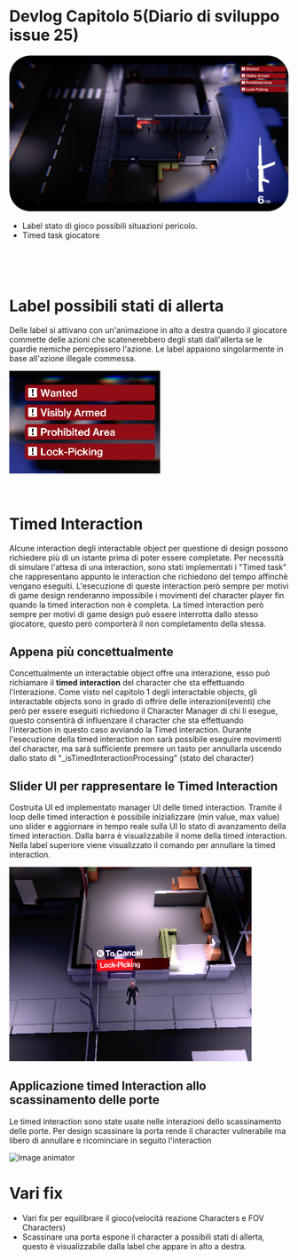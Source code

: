 # Devlog Capitolo 5(Diario di sviluppo issue 25)
![Image animator](cover.png)

- Label stato di gioco possibili situazioni pericolo.
- Timed task giocatore
<p>&nbsp;</p>
<p>&nbsp;</p>

# Label possibili stati di allerta

Delle label si attivano con un'animazione in alto a destra quando il giocatore commette delle azioni che scatenerebbero degli stati dall'allerta se le guardie nemiche percepissero l'azione.
Le label appaiono singolarmente in base all'azione illegale commessa.

![Image animator](potentialAlertState.png)

<p>&nbsp;</p>

# Timed Interaction

Alcune interaction degli interactable object per questione di design possono richiedere più di un istante prima di poter essere completate. Per necessità di simulare l'attesa di una interaction, sono stati implementati i "Timed task" che rappresentano appunto le interaction che richiedono del tempo affinchè vengano eseguiti. L'esecuzione di queste interaction però sempre per motivi di game design renderanno impossibile i movimenti del character player fin quando la timed interaction non è completa. La timed interaction però sempre per motivi di game design può essere interrotta dallo stesso giocatore, questo però comporterà il non completamento della stessa.

## Appena più concettualmente
Concettualmente un interactable object offre una interazione, esso può richiamare il **timed interaction** del character che sta effettuando l'interazione. Come visto nel capitolo 1 degli interactable objects, gli interactable objects sono in grado di offrire delle interazioni(eventi) che però per essere eseguiti richiedono il Character Manager di chi li esegue, questo consentirà di influenzare il character che sta effettuando l'interaction in questo caso avviando la Timed interaction. Durante l'esecuzione della timed interaction non sarà possibile eseguire movimenti del character, ma sarà sufficiente premere un tasto per annullarla uscendo dallo stato di "_isTimedInteractionProcessing" (stato del character)

## Slider UI per rappresentare le Timed Interaction
Costruita UI ed implementato manager UI delle timed interaction. Tramite il loop delle timed interaction è possibile inizializzare (min value, max value) uno slider e aggiornare in tempo reale sulla UI lo stato di avanzamento della timed interaction. Dalla barra è visualizzabile il nome della timed interaction. Nella label superiore viene visualizzato il comando per annullare la timed interaction.

![Image animator](timedInteraction.png)


## Applicazione timed Interaction allo scassinamento delle porte
Le timed interaction sono state usate nelle interazioni dello scassinamento delle porte. Per design scassinare la porta rende il character vulnerabile ma libero di annullare e ricominciare in seguito l'interaction

![Image animator](lockpickDoor.gif)

# Vari fix
- Vari fix per equilibrare il gioco(velocità reazione Characters e FOV Characters)
- Scassinare una porta espone il character a possibili stati di allerta, questo è visualizzabile dalla label che appare in alto a destra.
